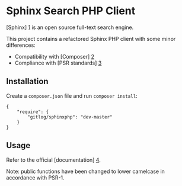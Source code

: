 Sphinx Search PHP Client
========================

[Sphinx] [1] is an open source full-text search engine.

This project contains a refactored Sphinx PHP client with some minor differences:

* Compatibility with [Composer] [2]
* Compliance with [PSR standards] [3]

Installation
------------

Create a `composer.json` file and run `composer install`:

    {
        "require": {
            "gitlog/sphinxphp": "dev-master"
        }
    }

Usage
-----

Refer to the official [documentation] [4].

Note: public functions have been changed to lower camelcase in accordance with PSR-1.

[1]: http://sphinxsearch.com/
[2]: http://getcomposer.org/
[3]: https://github.com/php-fig/fig-standards
[4]: http://sphinxsearch.com/docs/

